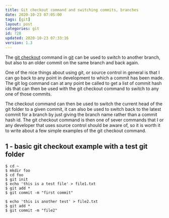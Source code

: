 ```yaml
---
title: Git checkout command and switching commits, branches
date: 2020-10-23 07:05:00
tags: [git]
layout: post
categories: git
id: 728
updated: 2020-10-23 07:33:16
version: 1.3
---
```


The [git checkout](https://git-scm.com/docs/git-checkout) command in [git](https://git-scm.com/) can be used to switch to another branch, but also to an older commit on the same branch and back again.

One of the nice things about using git, or source control in general is that I can go back to any point in development to which a commit has been made. The git log command can at any point be called to get a list of commit hash ids that can then be used with the git checkout command to switch to any one of those commits.

The checkout command can then be used to switch the current head of the git folder to a given commit, it can also be used to switch back to the latest commit for a branch by just giving the branch name rather than a commit hash id. The git checkout command is then one of sever commands that I or any developer that uses source control should be aware of, so it is worth it to write about a few simple examples of the git checkout command.

<!-- more -->

## 1 - basic git checkout example with a test git folder

```
$ cd ~
$ mkdir foo
$ cd foo
$ git init
$ echo 'this is a test file' > file1.txt
$ git add *
$ git commit -m "first commit"
```


```
$ echo 'this is another test' > file2.txt
$ git add *
$ git commit -m "file2"
```


